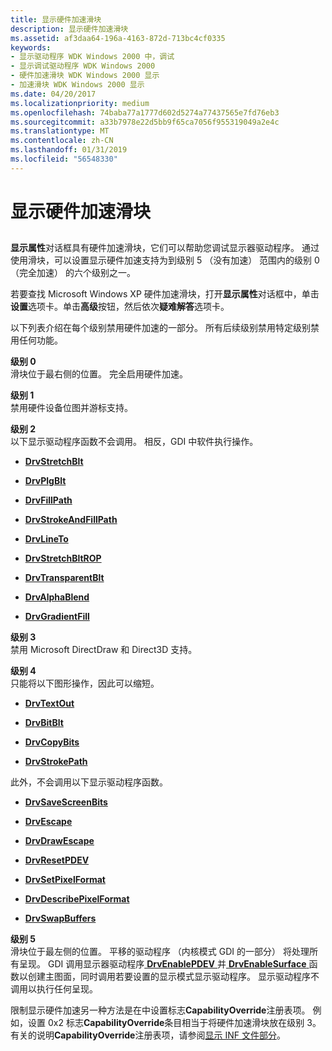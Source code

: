 ```yaml
---
title: 显示硬件加速滑块
description: 显示硬件加速滑块
ms.assetid: af3daa64-196a-4163-872d-713bc4cf0335
keywords:
- 显示驱动程序 WDK Windows 2000 中，调试
- 显示调试驱动程序 WDK Windows 2000
- 硬件加速滑块 WDK Windows 2000 显示
- 加速滑块 WDK Windows 2000 显示
ms.date: 04/20/2017
ms.localizationpriority: medium
ms.openlocfilehash: 74baba77a1777d602d5274a77437565e7fd76eb3
ms.sourcegitcommit: a33b7978e22d5bb9f65ca7056f955319049a2e4c
ms.translationtype: MT
ms.contentlocale: zh-CN
ms.lasthandoff: 01/31/2019
ms.locfileid: "56548330"
---
```

# <a name="display-hardware-acceleration-slider"></a>显示硬件加速滑块


## <span id="ddk_display_hardware_acceleration_slider_gg"></span><span id="DDK_DISPLAY_HARDWARE_ACCELERATION_SLIDER_GG"></span>


**显示属性**对话框具有硬件加速滑块，它们可以帮助您调试显示器驱动程序。 通过使用滑块，可以设置显示硬件加速支持为到级别 5 （没有加速） 范围内的级别 0 （完全加速） 的六个级别之一。

若要查找 Microsoft Windows XP 硬件加速滑块，打开**显示属性**对话框中，单击**设置**选项卡。单击**高级**按钮，然后依次**疑难解答**选项卡。

以下列表介绍在每个级别禁用硬件加速的一部分。 所有后续级别禁用特定级别禁用任何功能。

<span id="Level_0"></span><span id="level_0"></span><span id="LEVEL_0"></span>**级别 0**  
滑块位于最右侧的位置。 完全启用硬件加速。

<span id="Level_1"></span><span id="level_1"></span><span id="LEVEL_1"></span>**级别 1**  
禁用硬件设备位图并游标支持。

<span id="Level_2"></span><span id="level_2"></span><span id="LEVEL_2"></span>**级别 2**  
以下显示驱动程序函数不会调用。 相反，GDI 中软件执行操作。

-   [**DrvStretchBlt**](https://msdn.microsoft.com/library/windows/hardware/ff556302)

-   [**DrvPlgBlt**](https://msdn.microsoft.com/library/windows/hardware/ff556258)

-   [**DrvFillPath**](https://msdn.microsoft.com/library/windows/hardware/ff556220)

-   [**DrvStrokeAndFillPath**](https://msdn.microsoft.com/library/windows/hardware/ff556311)

-   [**DrvLineTo**](https://msdn.microsoft.com/library/windows/hardware/ff556245)

-   [**DrvStretchBltROP**](https://msdn.microsoft.com/library/windows/hardware/ff556306)

-   [**DrvTransparentBlt**](https://msdn.microsoft.com/library/windows/hardware/ff557283)

-   [**DrvAlphaBlend**](https://msdn.microsoft.com/library/windows/hardware/ff556176)

-   [**DrvGradientFill**](https://msdn.microsoft.com/library/windows/hardware/ff556236)

<span id="Level_3"></span><span id="level_3"></span><span id="LEVEL_3"></span>**级别 3**  
禁用 Microsoft DirectDraw 和 Direct3D 支持。

<span id="Level_4"></span><span id="level_4"></span><span id="LEVEL_4"></span>**级别 4**  
只能将以下图形操作，因此可以缩短。

-   [**DrvTextOut**](https://msdn.microsoft.com/library/windows/hardware/ff557277)

-   [**DrvBitBlt**](https://msdn.microsoft.com/library/windows/hardware/ff556180)

-   [**DrvCopyBits**](https://msdn.microsoft.com/library/windows/hardware/ff556182)

-   [**DrvStrokePath**](https://msdn.microsoft.com/library/windows/hardware/ff556316)

此外，不会调用以下显示驱动程序函数。

-   [**DrvSaveScreenBits**](https://msdn.microsoft.com/library/windows/hardware/ff556278)

-   [**DrvEscape**](https://msdn.microsoft.com/library/windows/hardware/ff556217)

-   [**DrvDrawEscape**](https://msdn.microsoft.com/library/windows/hardware/ff556203)

-   [**DrvResetPDEV**](https://msdn.microsoft.com/library/windows/hardware/ff556276)

-   [**DrvSetPixelFormat**](https://msdn.microsoft.com/library/windows/hardware/ff556285)

-   [**DrvDescribePixelFormat**](https://msdn.microsoft.com/library/windows/hardware/ff556190)

-   [**DrvSwapBuffers**](https://msdn.microsoft.com/library/windows/hardware/ff556322)

<span id="Level_5"></span><span id="level_5"></span><span id="LEVEL_5"></span>**级别 5**  
滑块位于最左侧的位置。 平移的驱动程序 （内核模式 GDI 的一部分） 将处理所有呈现。 GDI 调用显示器驱动程序[ **DrvEnablePDEV** ](https://msdn.microsoft.com/library/windows/hardware/ff556211)并[ **DrvEnableSurface** ](https://msdn.microsoft.com/library/windows/hardware/ff556214)函数以创建主图面，同时调用若要设置的显示模式显示驱动程序。 显示驱动程序不调用以执行任何呈现。

限制显示硬件加速另一种方法是在中设置标志**CapabilityOverride**注册表项。 例如，设置 0x2 标志**CapabilityOverride**条目相当于将硬件加速滑块放在级别 3。 有关的说明**CapabilityOverride**注册表项，请参阅[显示 INF 文件部分](display-inf-file-sections.md)。

 

 





